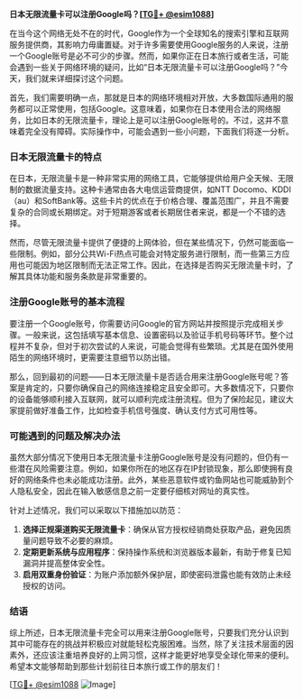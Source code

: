 **日本无限流量卡可以注册Google吗？[[TG💪+ @esim1088](https://t.me/s/esim1088)]**

在当今这个网络无处不在的时代，Google作为一个全球知名的搜索引擎和互联网服务提供商，其影响力毋庸置疑。对于许多需要使用Google服务的人来说，注册一个Google账号是必不可少的步骤。然而，如果你正在日本旅行或者生活，可能会遇到一些关于网络环境的疑问，比如“日本无限流量卡可以注册Google吗？”今天，我们就来详细探讨这个问题。

首先，我们需要明确一点，那就是日本的网络环境相对开放，大多数国际通用的服务都可以正常使用，包括Google。这意味着，如果你在日本使用合法的网络服务，比如日本的无限流量卡，理论上是可以注册Google账号的。不过，这并不意味着完全没有障碍。实际操作中，可能会遇到一些小问题，下面我们将逐一分析。

### 日本无限流量卡的特点

在日本，无限流量卡是一种非常实用的网络工具，它能够提供给用户全天候、无限制的数据流量支持。这种卡通常由各大电信运营商提供，如NTT Docomo、KDDI（au）和SoftBank等。这些卡片的优点在于价格合理、覆盖范围广，并且不需要复杂的合同或长期绑定。对于短期游客或者长期居住者来说，都是一个不错的选择。

然而，尽管无限流量卡提供了便捷的上网体验，但在某些情况下，仍然可能面临一些限制。例如，部分公共Wi-Fi热点可能会对特定服务进行限制，而一些第三方应用也可能因为地区限制而无法正常工作。因此，在选择是否购买无限流量卡时，了解其具体功能和服务条款是非常重要的。

### 注册Google账号的基本流程

要注册一个Google账号，你需要访问Google的官方网站并按照提示完成相关步骤。一般来说，这包括填写基本信息、设置密码以及验证手机号码等环节。整个过程并不复杂，但对于初次尝试的人来说，可能会觉得有些繁琐。尤其是在国外使用陌生的网络环境时，更需要注意细节以防出错。

那么，回到最初的问题——日本无限流量卡是否适合用来注册Google账号呢？答案是肯定的，只要你确保自己的网络连接稳定且安全即可。大多数情况下，只要你的设备能够顺利接入互联网，就可以顺利完成注册流程。但为了保险起见，建议大家提前做好准备工作，比如检查手机信号强度、确认支付方式可用性等。

### 可能遇到的问题及解决办法

虽然大部分情况下使用日本无限流量卡注册Google账号是没有问题的，但仍有一些潜在风险需要注意。例如，如果你所在的地区存在IP封锁现象，那么即使拥有良好的网络条件也未必能成功注册。此外，某些恶意软件或钓鱼网站也可能威胁到个人隐私安全，因此在输入敏感信息之前一定要仔细核对网址的真实性。

针对上述情况，我们可以采取以下措施加以防范：
1. **选择正规渠道购买无限流量卡**：确保从官方授权经销商处获取产品，避免因质量问题导致不必要的麻烦。
2. **定期更新系统与应用程序**：保持操作系统和浏览器版本最新，有助于修复已知漏洞并提高整体安全性。
3. **启用双重身份验证**：为账户添加额外保护层，即使密码泄露也能有效防止未经授权的访问。

### 结语

综上所述，日本无限流量卡完全可以用来注册Google账号，只要我们充分认识到其中可能存在的挑战并积极应对就能轻松克服困难。当然，除了关注技术层面的因素外，还应该注重培养良好的上网习惯，这样才能更好地享受全球化带来的便利。希望本文能够帮助到那些计划前往日本旅行或工作的朋友们！

[[TG💪+ @esim1088](https://t.me/s/esim1088) ![Image](https://i.postimg.cc/4NQfJmqS/Snipaste-2025-05-13-00-14-12.png)]